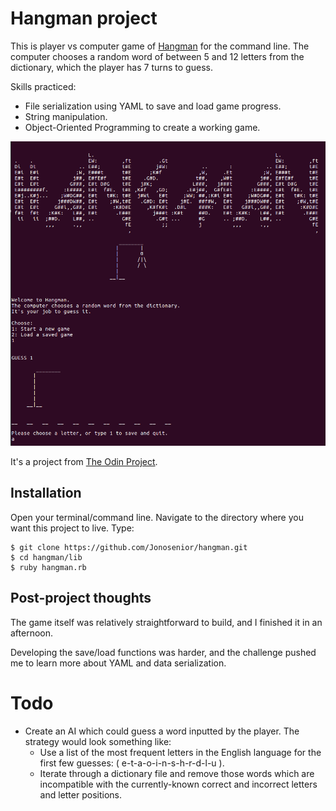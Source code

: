# Hangman project

This is player vs computer game of [Hangman](https://en.wikipedia.org/wiki/Hangman_(game)) for the command line. The computer chooses a random word of between 5 and 12 letters from the dictionary, which the player has 7 turns to guess.

Skills practiced:
 - File serialization using YAML to save and load game progress.
 - String manipulation.
 - Object-Oriented Programming to create a working game.

![Screenshot](public/hangman_cropped.png)

It's a project from [The Odin Project](https://www.theodinproject.com/courses/ruby-programming/lessons/advanced-building-blocks).


## Installation

Open your terminal/command line. Navigate to the directory where you want this project to live. Type:
```
$ git clone https://github.com/Jonosenior/hangman.git
$ cd hangman/lib
$ ruby hangman.rb
```

## Post-project thoughts

The game itself was relatively straightforward to build, and I finished it in an afternoon.

Developing the save/load functions was harder, and the challenge pushed me to learn more about YAML and data serialization.

# Todo

  - Create an AI which could guess a word inputted by the player. The strategy would look something like:
    - Use a list of the most frequent letters in the English language for the first few guesses: ( e-t-a-o-i-n-s-h-r-d-l-u ).
    - Iterate through a dictionary file and remove those words which are incompatible with the currently-known correct and incorrect letters and letter positions.
